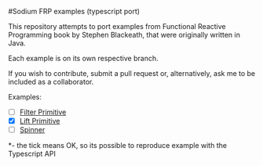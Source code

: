 #Sodium FRP examples (typescript port)

This repository attempts to port examples from Functional Reactive Programming book by Stephen Blackeath, that were originally written in Java. 

Each example is on its own respective branch.

If you wish to contribute, submit a pull request or, alternatively, ask me to be included as a collaborator.

Examples:

- [ ] [Filter Primitive](https://github.com/graforlock/sodium-typescript-examples/tree/filter-primitive)
- [x] [Lift Primitive](https://github.com/graforlock/sodium-typescript-examples/tree/lift-primitive)
- [ ] [Spinner](https://github.com/graforlock/sodium-typescript-examples/tree/spinner)

*- the tick means OK, so its possible to reproduce example with the Typescript API
